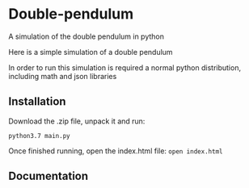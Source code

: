 # Double-pendulum
A simulation of the double pendulum in python

Here is a simple simulation of a double pendulum

In order to run this simulation is required a normal python distribution, including math and json libraries

## Installation 

Download the .zip file, unpack it and run:

`python3.7 main.py`

Once finished running, open the index.html file:
`open index.html`

## Documentation
